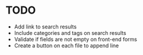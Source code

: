 # TODO

- Add link to search results
- Include categories and tags on search results
- Validate if fields are not empty on front-end forms
- Create a button on each file to append line